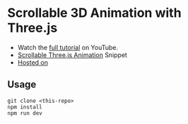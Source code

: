 # Scrollable 3D Animation with Three.js

- Watch the [full tutorial](https://youtu.be/Q7AOvWpIVHU) on YouTube.
- [Scrollable Three.js Animation](https://fireship.io/snippets/threejs-scrollbar-animation) Snippet
- [Hosted on](https://shrey-eta.vercel.app/)

## Usage

```
git clone <this-repo>
npm install
npm run dev
```
